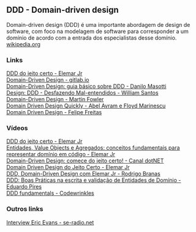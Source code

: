## DDD - Domain-driven design

Domain-driven design (DDD) é uma importante abordagem de design de software, com foco na modelagem de software para corresponder a um domínio de acordo com a entrada dos especialistas desse domínio. [wikipedia.org](https://en.wikipedia.org/wiki/Domain-driven_design)

### Links
[DDD do jeito certo - Elemar Jr](https://ddd-do-jeito-certo.online/)\
[Domain-Driven Design - gitlab.io](https://ajuda.gitlab.io/guia-rapido/arquitetura/design-patterns/domain-driven-design/)\
[Domain-Driven Design: guia básico sobre DDD - Danilo Masotti](https://www.zup.com.br/blog/domain-driven-design-ddd)\
[Design: DDD - Desfazendo Mal-entendidos - William Santos](https://dev.to/wsantosdev/design-desfazendo-mal-entendidos-ddd-o05)\
[Domain-Driven Design - Martin Fowler](https://martinfowler.com/tags/domain%20driven%20design.html)\
[Domain Driven Design Quickly - Abel Avram e Floyd Marinescu](https://www.infoq.com/minibooks/domain-driven-design-quickly/)\
[Domain Driven Design - Felipe Freitas](https://thedomaindrivendesign.io/)

### Vídeos
[DDD do jeito certo - Elemar Jr](https://www.youtube.com/playlist?list=PLkpjQs-GfEMN8CHp7tIQqg6JFowrIX9ve)\
[Entidades, Value Objects e Agregados: conceitos fundamentais para representar domínio em código - Elemar Jr](https://www.youtube.com/watch?v=EuNHj8r1ADM)\
[Domain-Driven Design: comece do jeito certo! - Canal dotNET](https://www.youtube.com/watch?v=FwV1vmC7PzE)\
[Domain Driven Design do Jeito Certo - Elemar Jr](https://www.youtube.com/watch?v=cz6EU7Z_BhE)\
[DDD, Domain-Driven Design com Elemar Jr - Rodrigo Branas](https://www.youtube.com/watch?v=NsQnmmIykoE)\
[DDD: Boas Práticas na escrita e validação de Entidades de Domínio - Eduardo Pires](https://www.youtube.com/watch?v=NryGGD21O20)\
[DDD fundamentals - Codewrinkles](https://www.youtube.com/playlist?list=PL2E-vlKoo_v3ch9oZWYZWwRbqdVoWHY8X)

### Outros links
[Interview Eric Evans - se-radio.net](https://www.se-radio.net/2006/03/episode-8-interview-eric-evans/)
